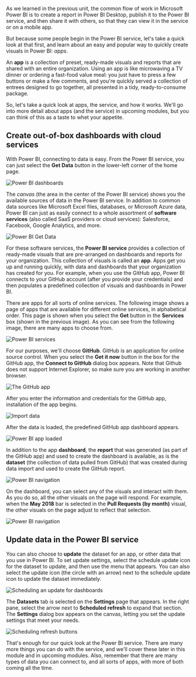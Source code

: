 As we learned in the previous unit, the common flow of work in Microsoft Power BI is to create a report in Power BI Desktop, publish it to the Power BI service, and then share it with others, so that they can view it in the service or on a mobile app.

But because some people begin in the Power BI service, let's take a quick look at that first, and learn about an easy and popular way to quickly create visuals in Power BI: *apps*.

An **app** is a collection of preset, ready-made visuals and reports that are shared with an entire organization. Using an app is like microwaving a TV dinner or ordering a fast-food value meal: you just have to press a few buttons or make a few comments, and you're quickly served a collection of entrees designed to go together, all presented in a tidy, ready-to-consume package.

So, let's take a quick look at apps, the service, and how it works. We'll go into more detail about apps (and the service) in upcoming modules, but you can think of this as a taste to whet your appetite.

## Create out-of-box dashboards with cloud services
With Power BI, connecting to data is easy. From the Power BI service, you can just select the **Get Data** button in the lower-left corner of the home page.

![Power BI dashboards](../media/pbi-touring_01.png)

The *canvas* (the area in the center of the Power BI service) shows you the available sources of data in the Power BI service. In addition to common data sources like Microsoft Excel files, databases, or Microsoft Azure data, Power BI can just as easily connect to a whole assortment of **software services** (also called SaaS providers or cloud services): Salesforce, Facebook, Google Analytics, and more.

![Power BI Get Data](../media/pbi-touring_02.png)

For these software services, the **Power BI service** provides a collection of ready-made visuals that are pre-arranged on dashboards and reports for your organization. This collection of visuals is called an **app**. Apps get you up and running quickly, with data and dashboards that your organization has created for you. For example, when you use the GitHub app, Power BI connects to your GitHub account (after you provide your credentials) and then populates a predefined collection of visuals and dashboards in Power BI.

There are apps for all sorts of online services. The following image shows a page of apps that are available for different online services, in alphabetical order. This page is shown when you select the **Get** button in the **Services** box (shown in the previous image). As you can see from the following image, there are many apps to choose from.

![Power BI services](../media/pbi-touring_03.png)

For our purposes, we'll choose **GitHub**. GitHub is an application for online source control. When you select the **Get it now** button in the box for the GitHub app, the **Connect to GitHub** dialog box appears. Note that Github does not support Internet Explorer, so make sure you are working in another browser.

![The GitHub app](../media/pbi-touring_03b.png)

After you enter the information and credentials for the GitHub app, installation of the app begins.

![Import data](../media/pbi-touring_04.png)

After the data is loaded, the predefined GitHub app dashboard appears.

![Power BI app loaded](../media/pbi-touring_05.png)

In addition to the app **dashboard**, the **report** that was generated (as part of the GitHub app) and used to create the dashboard is available, as is the **dataset** (the collection of data pulled from GitHub) that was created during data import and used to create the GitHub report.

![Power BI navigation](../media/pbi-touring_06.png)

On the dashboard, you can select any of the visuals and interact with them. As you do so, all the other visuals on the page will respond. For example, when the **May 2018** bar is selected in the **Pull Requests (by month)** visual, the other visuals on the page adjust to reflect that selection.

![Power BI navigation](../media/pbi-touring_06b.png)

## Update data in the Power BI service
You can also choose to **update** the dataset for an app, or other data that you use in Power BI. To set update settings, select the schedule update icon for the dataset to update, and then use the menu that appears. You can also select the update icon (the circle with an arrow) next to the schedule update icon to update the dataset immediately.

![Scheduling an update for dashboards](../media/pbi-touring_09.png)

The **Datasets** tab is selected on the **Settings** page that appears. In the right pane, select the arrow next to **Scheduled refresh** to expand that section. The **Settings** dialog box appears on the canvas, letting you set the update settings that meet your needs.

![Scheduling refresh buttons](../media/pbi-touring_10.png)

That's enough for our quick look at the Power BI service. There are many more things you can do with the service, and we'll cover these later in this module and in upcoming modules. Also, remember that there are many types of data you can connect to, and all sorts of apps, with more of both coming all the time.

